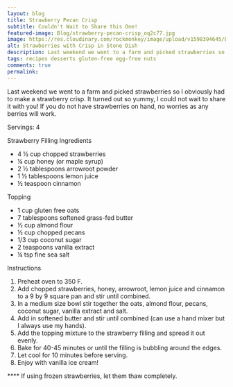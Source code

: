 ```yaml
---
layout: blog
title: Strawberry Pecan Crisp
subtitle: Couldn't Wait to Share this One!
featured-image: Blog/strawberry-pecan-crisp_oq2c77.jpg
image: https://res.cloudinary.com/rockmonkey/image/upload/v1598394645/Blog/strawberry-pecan-crisp_oq2c77.jpg
alt: Strawberries with Crisp in Stone Dish
description: Last weekend we went to a farm and picked strawberries so I obviously had to make a strawberry crisp. It turned out so yummy, I could not wait to share it with you! If you do not have strawberries on hand, no worries as any berries will work.
tags: recipes desserts gluten-free egg-free nuts
comments: true
permalink:
---
```

Last weekend we went to a farm and picked strawberries so I obviously had to make a strawberry crisp. It turned out so yummy, I could not wait to share it with you! If you do not have strawberries on hand, no worries as any berries will work.

Servings: 4

Strawberry Filling
Ingredients
* 4 ½ cup chopped strawberries
* ¼ cup honey (or maple syrup)
* 2 ½ tablespoons arrowroot powder
* 1 ½ tablespoons lemon juice
* ½ teaspoon cinnamon

Topping
* 1 cup gluten free oats
* 7 tablespoons softened grass-fed butter
* ½ cup almond flour
* ½ cup chopped pecans
* 1/3 cup coconut sugar
* 2 teaspoons vanilla extract
* ¼ tsp fine sea salt


Instructions
1. Preheat oven to 350 F.
2. Add chopped strawberries, honey, arrowroot, lemon juice and cinnamon to a 9 by 9 square pan and stir until combined.
3. In a medium size bowl stir together the oats, almond flour, pecans, coconut sugar, vanilla extract and salt.
4. Add in softened butter and stir until combined (can use a hand mixer but I always use my hands).
5. Add the topping mixture to the strawberry filling and spread it out evenly.
6. Bake for 40-45 minutes or until the filling is bubbling around the edges.
7. Let cool for 10 minutes before serving.
8. Enjoy with vanilla ice cream!

**** If using frozen strawberries, let them thaw completely.
